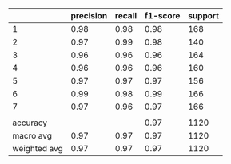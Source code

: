 |              | precision | recall | f1-score | support |
| ------------ | --------- | ------ | -------- | ------- |
| 1            | 0.98      | 0.98   | 0.98     | 168     |
| 2            | 0.97      | 0.99   | 0.98     | 140     |
| 3            | 0.96      | 0.96   | 0.96     | 164     |
| 4            | 0.96      | 0.96   | 0.96     | 160     |
| 5            | 0.97      | 0.97   | 0.97     | 156     |
| 6            | 0.99      | 0.98   | 0.99     | 166     |
| 7            | 0.97      | 0.96   | 0.97     | 166     |
|              |           |        |          |         |
| accuracy     |           |        | 0.97     | 1120    |
| macro avg    | 0.97      | 0.97   | 0.97     | 1120    |
| weighted avg | 0.97      | 0.97   | 0.97     | 1120    |
